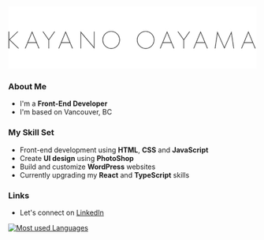 <img src="./logo.jpg" alt="Kayano Oyama">

### About Me

- I'm a **Front-End Developer**
- I'm based on Vancouver, BC

### My Skill Set

- Front-end development using **HTML**, **CSS** and **JavaScript**
- Create **UI design** using **PhotoShop**
- Build and customize **WordPress** websites
- Currently upgrading my **React** and **TypeScript** skills

### Links

<!-- - This is my [portfolio](https://www.kayanooyama.com)-->
- Let's connect on [LinkedIn](https://linkedin.com/in/kayano-oyama)

[![Most used Languages](https://github-readme-stats.vercel.app/api/top-langs/?username=suefrontend)](https://github.com/anuraghazra/github-readme-stats)

<!--
**suefrontend/suefrontend** is a ✨ _special_ ✨ repository because its `README.md` (this file) appears on your GitHub profile.
-->
